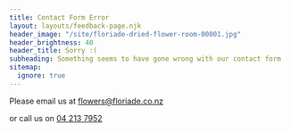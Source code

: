 ```yaml
---
title: Contact Form Error
layout: layouts/feedback-page.njk
header_image: "/site/floriade-dried-flower-room-00001.jpg"
header_brightness: 40
header_title: Sorry :(
subheading: Something seems to have gone wrong with our contact form
sitemap:
  ignore: true
---
```

Please email us at [flowers@floriade.co.nz](mailto\:flowers@floriade.co.nz\?subject\=Flowers%20Enquiry)

or call us on [04 213 7952](tel:+6442137952)
